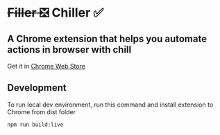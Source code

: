 # <del>Filler ❎</del> Chiller ✅
## A Chrome extension that helps you automate actions in browser with chill

Get it in [Chrome Web Store](https://chrome.google.com/webstore/detail/chiller/dgmhhpbcgmoelbfjbknobbmfpkphcndh)

## Development
To run local dev environment, run this command and install extension to Chrome from dist folder
```shell
npm run build:live
```
